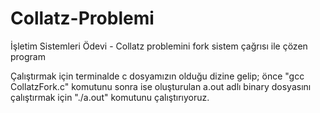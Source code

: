 # Collatz-Problemi
İşletim Sistemleri Ödevi - Collatz problemini fork sistem çağrısı ile çözen program

Çalıştırmak için terminalde c dosyamızın olduğu dizine gelip;
önce "gcc CollatzFork.c" komutunu
sonra ise oluşturulan a.out adlı binary dosyasını çalıştırmak için "./a.out" komutunu çalıştırıyoruz.
